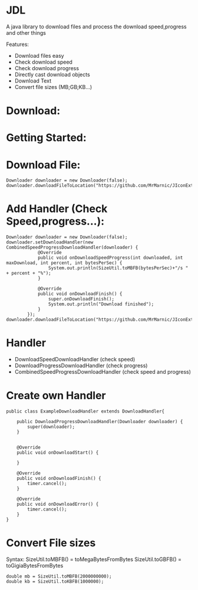 # JDL
A java library to download files and process the download speed,progress and other things

Features:

- Download files easy
- Check download speed
- Check download progress
- Directly cast download objects
- Download Text
- Convert file sizes (MB;GB;KB...)

# Download:



# Getting Started:

# Download File:

```
Downloader downloader = new Downloader(false);
downloader.downloadFileToLocation("https://github.com/MrMarnic/JIconExtract/releases/download/1.0/JIconExtract.jar","C:\\Downloads\\download.zip");
```
# Add Handler (Check Speed,progress...):

```
Downloader downloader = new Downloader(false);
downloader.setDownloadHandler(new CombinedSpeedProgressDownloadHandler(downloader) {
            @Override
            public void onDownloadSpeedProgress(int downloaded, int maxDownload, int percent, int bytesPerSec) {
                System.out.println(SizeUtil.toMBFB(bytesPerSec)+"/s " + percent + "%");
            }

            @Override
            public void onDownloadFinish() {
                super.onDownloadFinish();
                System.out.println("Download finished");
            }
        });
downloader.downloadFileToLocation("https://github.com/MrMarnic/JIconExtract/releases/download/1.0/JIconExtract.jar","C:\\Downloads\\download.zi");
```

# Handler

- DownloadSpeedDownloadHandler (check speed)
- DownloadProgressDownloadHandler (check progress)
- CombinedSpeedProgressDownloadHandler (check speed and progress)

# Create own Handler

```
public class ExampleDownloadHandler extends DownloadHandler{

    public DownloadProgressDownloadHandler(Downloader downloader) {
        super(downloader);
    }


    @Override
    public void onDownloadStart() {
      
    }

    @Override
    public void onDownloadFinish() {
        timer.cancel();
    }

    @Override
    public void onDownloadError() {
        timer.cancel();
    }
}
```

# Convert File sizes

Syntax: SizeUtil.toMBFB() = toMegaBytesFromBytes
        SizeUtil.toGBFB() = toGigiaBytesFromBytes



```
double mb = SizeUtil.toMBFB(2000000000);
double kb = SizeUtil.toKBFB(1000000);
```
